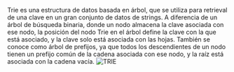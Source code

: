 Trie es una estructura de datos basada en árbol, que se utiliza para retrieval de una clave en un gran conjunto de datos de strings. A diferencia de un árbol de búsqueda binaria, donde un nodo almacena la clave asociada con ese nodo, la posición del nodo Trie en el árbol define la clave con la que está asociado, y la clave solo está asociada con las hojas. También se conoce como árbol de prefijos, ya que todos los descendientes de un nodo tienen un prefijo común de la cadena asociada con ese nodo, y la raíz está asociada con la cadena vacía.
![TRIE](https://simpledevcode.files.wordpress.com/2018/12/trie02.gif)
